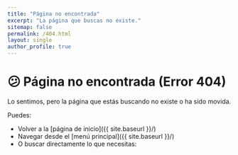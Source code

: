 ```yaml
---
title: "Página no encontrada"
excerpt: "La página que buscas no existe."
sitemap: false
permalink: /404.html
layout: single
author_profile: true
---
```


# 😕 Página no encontrada (Error 404)

Lo sentimos, pero la página que estás buscando no existe o ha sido movida.

Puedes:

- Volver a la [página de inicio]({{ site.baseurl }}/)
- Navegar desde el [menú principal]({{ site.baseurl }}/)
- O buscar directamente lo que necesitas:

<div style="margin-top: 2rem;">
  <script type="text/javascript">
    var GOOG_FIXURL_LANG = 'es';
    var GOOG_FIXURL_SITE = '{{ site.url }}'
  </script>
  <script type="text/javascript"
    src="//linkhelp.clients.google.com/tbproxy/lh/wm/fixurl.js">
  </script>
</div>